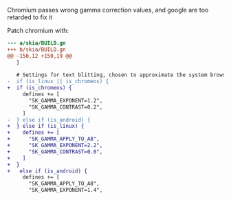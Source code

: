 Chromium passes wrong gamma correction values, and google are too retarded to fix it

Patch chromium with: 

```diff
--- a/skia/BUILD.gn
+++ b/skia/BUILD.gn
@@ -150,12 +150,19 @@
   }
 
   # Settings for text blitting, chosen to approximate the system browser.
-  if (is_linux || is_chromeos) {
+  if (is_chromeos) {
     defines += [
       "SK_GAMMA_EXPONENT=1.2",
       "SK_GAMMA_CONTRAST=0.2",
     ]
-  } else if (is_android) {
+  } else if (is_linux) {
+    defines += [
+      "SK_GAMMA_APPLY_TO_A8",
+      "SK_GAMMA_EXPONENT=2.2",
+      "SK_GAMMA_CONTRAST=0.0",
+    ]
+  }
+   else if (is_android) {
     defines += [
       "SK_GAMMA_APPLY_TO_A8",
       "SK_GAMMA_EXPONENT=1.4",
```
